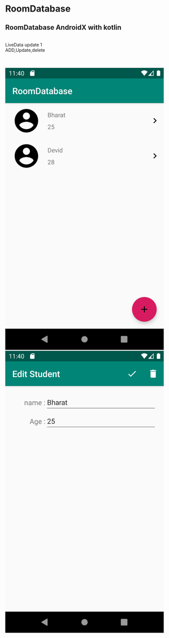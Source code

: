 # RoomDatabase


<h2>RoomDatabase AndroidX with kotlin</h2><br>
LiveData update 1<br>
ADD,Update,delete <br>

<br><br>
<img src="https://github.com/chaudharybharat/RoomDatabase/blob/master/device-2019-09-24-114042.png">
<img src="https://github.com/chaudharybharat/RoomDatabase/blob/master/device-2019-09-24-114101.png">

